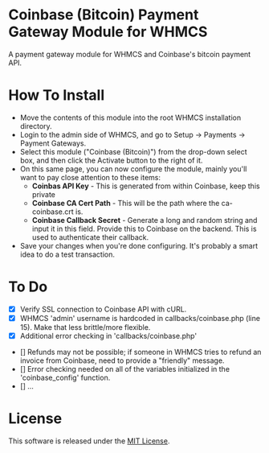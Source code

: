 Coinbase (Bitcoin) Payment Gateway Module for WHMCS
======================

A payment gateway module for WHMCS and Coinbase's bitcoin payment API.


How To Install
======================
- Move the contents of this module into the root WHMCS installation
  directory.
- Login to the admin side of WHMCS, and go to Setup -> Payments ->
  Payment Gateways.
- Select this module ("Coinbase (Bitcoin)") from the drop-down select box, and then click the Activate button to the right of it.
- On this same page, you can now configure the module, mainly you'll want to pay close attention to these items:
  - **Coinbas API Key** - This is generated from within Coinbase, keep this private
  - **Coinbase CA Cert Path** - This will be the path where the ca-coinbase.crt is.
  - **Coinbase Callback Secret** - Generate a long and random string and input it in this field. Provide this to Coinbase on the backend. This is used to authenticate their callback.
- Save your changes when you're done configuring.  It's probably a smart idea to do a test transaction.

To Do
======================

- [x] Verify SSL connection to Coinbase API with cURL.
- [x] WHMCS 'admin' username is hardcoded in callbacks/coinbase.php (line 15). Make that less brittle/more flexible.
- [x] Additional error checking in 'callbacks/coinbase.php'
- [] Refunds may not be possible; if someone in WHMCS tries to refund an
  invoice from Coinbase, need to provide a "friendly" message.
- [] Error checking needed on all of the variables initialized in the 'coinbase_config' function.
- [] ...



License
======================

This software is released under the [MIT License](http://opensource.org/licenses/MIT).
